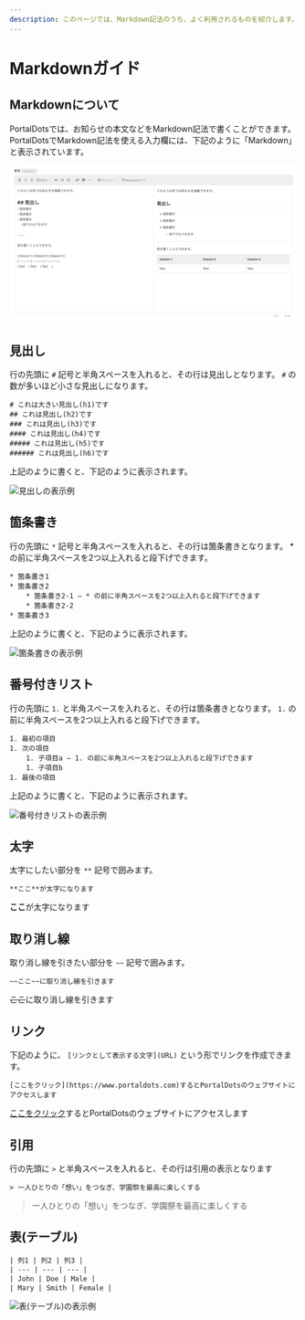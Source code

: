 ```yaml
---
description: このページでは、Markdown記法のうち、よく利用されるものを紹介します。
---
```


# Markdownガイド

## Markdownについて

PortalDotsでは、お知らせの本文などをMarkdown記法で書くことができます。PortalDotsでMarkdown記法を使える入力欄には、下記のように「Markdown」と表示されています。

![Markdown記法でテキストを入力できる入力欄の例](<../.gitbook/assets/image (4).png>)

## 見出し

行の先頭に `#` 記号と半角スペースを入れると、その行は見出しとなります。 `#` の数が多いほど小さな見出しになります。

```
# これは大きい見出し(h1)です
## これは見出し(h2)です
### これは見出し(h3)です
#### これは見出し(h4)です
##### これは見出し(h5)です
###### これは見出し(h6)です
```

上記のように書くと、下記のように表示されます。

![見出しの表示例](../.gitbook/assets/demo.portaldots.com\_staff\_markdown-guide.png)

## 箇条書き

行の先頭に `*` 記号と半角スペースを入れると、その行は箇条書きとなります。 \* の前に半角スペースを2つ以上入れると段下げできます。

```
* 箇条書き1
* 箇条書き2
    * 箇条書き2-1 — * の前に半角スペースを2つ以上入れると段下げできます
    * 箇条書き2-2
* 箇条書き3
```

上記のように書くと、下記のように表示されます。

![箇条書きの表示例](<../.gitbook/assets/demo.portaldots.com\_staff\_markdown-guide (1).png>)

## 番号付きリスト

行の先頭に `1.` と半角スペースを入れると、その行は箇条書きとなります。 `1.` の前に半角スペースを2つ以上入れると段下げできます。

```
1. 最初の項目
1. 次の項目
    1. 子項目a — 1. の前に半角スペースを2つ以上入れると段下げできます
    1. 子項目b
1. 最後の項目
```

上記のように書くと、下記のように表示されます。

![番号付きリストの表示例](<../.gitbook/assets/demo.portaldots.com\_staff\_markdown-guide (2).png>)

## 太字

太字にしたい部分を `**` 記号で囲みます。

```
**ここ**が太字になります
```

**ここ**が太字になります

## 取り消し線

取り消し線を引きたい部分を `~~` 記号で囲みます。

```
~~ここ~~に取り消し線を引きます
```

~~ここ~~に取り消し線を引きます

## リンク

下記のように、 `[リンクとして表示する文字](URL)` という形でリンクを作成できます。

```
[ここをクリック](https://www.portaldots.com)するとPortalDotsのウェブサイトにアクセスします
```

[ここをクリック](https://www.portaldots.com)するとPortalDotsのウェブサイトにアクセスします

## 引用

行の先頭に `>` と半角スペースを入れると、その行は引用の表示となります

```
> 一人ひとりの「想い」をつなぎ、学園祭を最高に楽しくする
```

> 一人ひとりの「想い」をつなぎ、学園祭を最高に楽しくする

## 表(テーブル)

```
| 列1 | 列2 | 列3 |
| --- | --- | --- |
| John | Doe | Male |
| Mary | Smith | Female |
```

![表(テーブル)の表示例](<../.gitbook/assets/demo.portaldots.com\_staff\_markdown-guide (3).png>)
